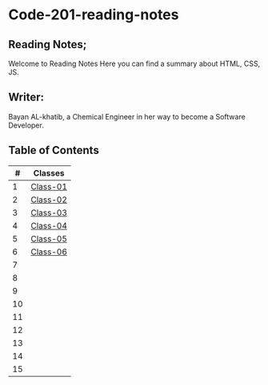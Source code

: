 # Code-201-reading-notes
## Reading Notes;
 Welcome to Reading Notes Here you can find a summary about HTML, CSS, JS.

## Writer:
 Bayan AL-khatib, a Chemical Engineer in her way to become a Software Developer.

## Table of Contents

| # | Classes |
|---|---------|
|1 | [Class-01](https://bayan-alkhatib.github.io/code-201-reading-notes/class-01)|
|2| [Class-02](https://bayan-alkhatib.github.io/code-201-reading-notes/class-02)  |
|3| [Class-03](https://bayan-alkhatib.github.io/code-201-reading-notes/class-03)  |
|4|  [Class-04](https://bayan-alkhatib.github.io/code-201-reading-notes/class-04)|
|5|   [Class-05](https://bayan-alkhatib.github.io/code-201-reading-notes/class-05)|
6 | [Class-06](https://bayan-alkhatib.github.io/code-201-reading-notes/class-06)|
|7|    |
|8|    |
|9|    |
|10|   | 
|11|    |
|12|    | 
|13|    | 
|14|  | 
|15|   |




